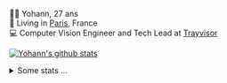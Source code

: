 <p>
  👨🏻 <bold>Yohann</bold>, 27 ans<br/>
  💼 Living in <a href="https://www.google.com/maps?q=paris">Paris</a>, France<br/>
  💻 Computer Vision Engineer and Tech Lead at <a href="https://trayvisor.com/">Trayvisor</a><br/>
</p>

<a href="https://github.com/anuraghazra/github-readme-stats"><img align="center" src="https://github-readme-stats-go94hl40s-yohann84l.vercel.app//api?username=yohann84L&show_icons=true&include_all_commits=true" alt="Yohann's github stats" /> </a>


<details>
  <summary>Some stats ...</summary><br/>
  

<!--START_SECTION:waka-->
![Code Time](http://img.shields.io/badge/Code%20Time-416%20hrs%2030%20mins-blue)

![Profile Views](http://img.shields.io/badge/Profile%20Views-0-blue)

**🐱 My GitHub Data** 

> 🏆 171 Contributions in the Year 2023
 > 
> 📦 440.6 kB Used in GitHub's Storage 
 > 
> 🚫 Not Opted to Hire
 > 
> 📜 24 Public Repositories 
 > 
> 🔑 21 Private Repositories  
 > 
**I'm an Early 🐤** 

```text
🌞 Morning      267 commits       ████████░░░░░░░░░░░░░░░░░   35.09 % 
🌆 Daytime      451 commits       ██████████████░░░░░░░░░░░   59.26 % 
🌃 Evening       43 commits       █░░░░░░░░░░░░░░░░░░░░░░░░   05.65 % 
🌙 Night          0 commits       ░░░░░░░░░░░░░░░░░░░░░░░░░   00.00 % 

```
📅 **I'm Most Productive on Wednesday** 

```text
Monday          93 commits       ███░░░░░░░░░░░░░░░░░░░░░░   12.22 % 
Tuesday        155 commits       █████░░░░░░░░░░░░░░░░░░░░   20.37 % 
Wednesday      211 commits       ███████░░░░░░░░░░░░░░░░░░   27.73 % 
Thursday       156 commits       █████░░░░░░░░░░░░░░░░░░░░   20.50 % 
Friday         143 commits       ████░░░░░░░░░░░░░░░░░░░░░   18.79 % 
Saturday         3 commits       ░░░░░░░░░░░░░░░░░░░░░░░░░   00.39 % 
Sunday           0 commits       ░░░░░░░░░░░░░░░░░░░░░░░░░   00.00 % 

```


📊 **This Week I Spent My Time On** 

```text
⌚︎ Time Zone: Europe/Paris

💬 Programming Languages: 
Python                   8 hrs 9 mins        █████████░░░░░░░░░░░░░░░░   36.41 % 
JavaScript               7 hrs 46 mins       ████████░░░░░░░░░░░░░░░░░   34.69 % 
Jupyter                  3 hrs 28 mins       ████░░░░░░░░░░░░░░░░░░░░░   15.53 % 
YAML                     1 hr 26 mins        █░░░░░░░░░░░░░░░░░░░░░░░░   06.41 % 
Docker                   44 mins             ░░░░░░░░░░░░░░░░░░░░░░░░░   03.32 % 

🔥 Editors: 
PyCharm                  13 hrs 55 mins      ███████████████░░░░░░░░░░   62.14 % 
WebStorm                 7 hrs 47 mins       ████████░░░░░░░░░░░░░░░░░   34.78 % 
VS Code                  41 mins             ░░░░░░░░░░░░░░░░░░░░░░░░░   03.07 % 

💻 Operating System: 
Mac                      22 hrs 24 mins      █████████████████████████   100.00 % 

```

**I Mostly Code in Python** 

```text
Python                   18 repos            █████████████░░░░░░░░░░░░   54.55 % 
Java                     6 repos             ████░░░░░░░░░░░░░░░░░░░░░   18.18 % 
JavaScript               2 repos             █░░░░░░░░░░░░░░░░░░░░░░░░   06.06 % 
R                        2 repos             █░░░░░░░░░░░░░░░░░░░░░░░░   06.06 % 
Jupyter Notebook         2 repos             █░░░░░░░░░░░░░░░░░░░░░░░░   06.06 % 

```



 Last Updated on 21/02/2023 01:46:53 UTC
<!--END_SECTION:waka-->
